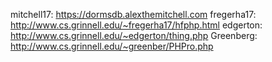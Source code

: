 mitchell17: https://dormsdb.alexthemitchell.com
fregerha17: http://www.cs.grinnell.edu/~fregerha17/hfphp.html
edgerton: http://www.cs.grinnell.edu/~edgerton/thing.php
Greenberg: http://www.cs.grinnell.edu/~greenber/PHPro.php
